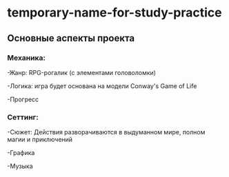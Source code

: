 # temporary-name-for-study-practice

## Основные аспекты проекта
### Механика:

  -Жанр: RPG-рогалик (с элементами головоломки)
  
  -Логика: игра будет основана на модели Conway's Game of Life
  
  -Прогресс
  
### Сеттинг:

  -Сюжет: Действия разворачиваются в выдуманном мире, полном магии и приключений
  
  -Графика
  
  -Музыка

